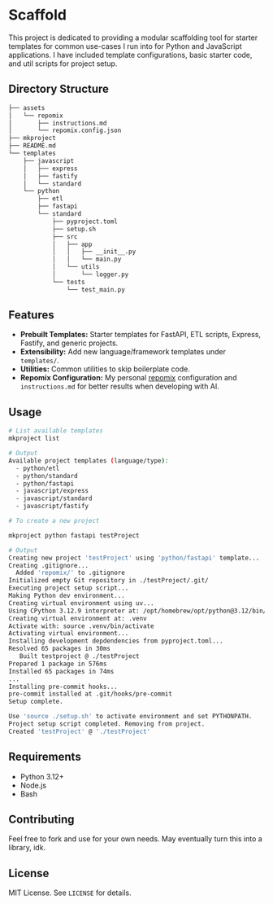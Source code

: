 # Scaffold

This project is dedicated to providing a modular scaffolding tool for starter templates for common use-cases I run into for Python and JavaScript applications. I have included template configurations, basic starter code, and util scripts for project setup.

## Directory Structure

```txt
├── assets
│   └── repomix
│       ├── instructions.md
│       └── repomix.config.json
├── mkproject
├── README.md
└── templates
    ├── javascript
    │   ├── express
    │   ├── fastify
    │   └── standard
    └── python
        ├── etl
        ├── fastapi
        └── standard
            ├── pyproject.toml
            ├── setup.sh
            ├── src
            │   ├── app
            │   │   ├── __init__.py
            │   │   └── main.py
            │   └── utils
            │       └── logger.py
            └── tests
                └── test_main.py
```

## Features

- **Prebuilt Templates:** Starter templates for FastAPI, ETL scripts, Express, Fastify, and generic projects.
- **Extensibility:** Add new language/framework templates under `templates/`.
- **Utilities:** Common utilities to skip boilerplate code.
- **Repomix Configuration:** My personal [repomix](https://repomix.com/) configuration and `instructions.md` for better results when developing with AI.

## Usage

```bash
# List available templates
mkproject list

# Output
Available project templates (language/type):
  - python/etl
  - python/standard
  - python/fastapi
  - javascript/express
  - javascript/standard
  - javascript/fastify
```

```bash
# To create a new project

mkproject python fastapi testProject

# Output
Creating new project 'testProject' using 'python/fastapi' template...
Creating .gitignore...
  Added 'repomix/' to .gitignore
Initialized empty Git repository in ./testProject/.git/
Executing project setup script...
Making Python dev environment...
Creating virtual environment using uv...
Using CPython 3.12.9 interpreter at: /opt/homebrew/opt/python@3.12/bin/python3.12
Creating virtual environment at: .venv
Activate with: source .venv/bin/activate
Activating virtual environment...
Installing development depdendencies from pyproject.toml...
Resolved 65 packages in 30ms
   Built testproject @ ./testProject
Prepared 1 package in 576ms
Installed 65 packages in 74ms
...
Installing pre-commit hooks...
pre-commit installed at .git/hooks/pre-commit
Setup complete.

Use 'source ./setup.sh' to activate environment and set PYTHONPATH.
Project setup script completed. Removing from project.
Created 'testProject' @ './testProject'
```

## Requirements

- Python 3.12+
- Node.js
- Bash

## Contributing

Feel free to fork and use for your own needs. May eventually turn this into a library, idk.

## License

MIT License. See `LICENSE` for details.
